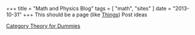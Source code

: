 +++
title = "Math and Physics Blog"
tags = [
  "math",
  "sites"
]
date = "2013-10-31"
+++
This should be a page (like [Things](/things/))
Post ideas

[Category Theory for Dummies](http://homepages.inf.ed.ac.uk/jcheney/presentations/ct4d1.pdf)